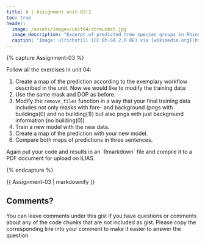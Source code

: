 ```yaml
---
title: A | Assignment unit 03-2
toc: true
header:
  image: /assets/images/unit04/streuobst.jpg
  image_description: "Excerpt of predicted tree species groups in Rhineland-Palatinate"
  caption: "Image: ulrichstill [CC BY-SA 2.0 DE] via [wikimedia.org](https://commons.wikimedia.org/wiki/File:Tuebingen_Streuobstwiese.jpg)"
---
```






{% capture Assignment-03 %}



Follow all the exercises in unit 04: 
1.  Create a map of the prediction according to the exemplary workflow described in the unit.
Now we would like to modify the training data:
2.  Use the same mask and DOP as before.
3. 	Modify the `remove_files` function in a way that your final training data includes not only masks with fore- and background (pngs with buildings(0) and no building(1)) but also pngs with just background information (no building(0))
4.  Train a new model with the new data.
5.	Create a map of the prediction with your new model.
6.	Compare both maps of predictions in three sentences.

Again put your code and results in an ´Rmarkdown´ file and compile it to a PDF document for upload on ILIAS.

{% endcapture %}
<div class="notice--success">
  {{ Assignment-03 | markdownify }}
</div>











## Comments?
You can leave comments under this gist if you have questions or comments about any of the code chunks that are not included as gist. Please copy the corresponding line into your comment to make it easier to answer the question. 



<script src="https://utteranc.es/client.js"
        repo="GeoMOER/geoAI"
        issue-term="GeoAI_2022_unit_04_assignment_4_2"
        theme="github-light"
        crossorigin="anonymous"
        async>
</script>
